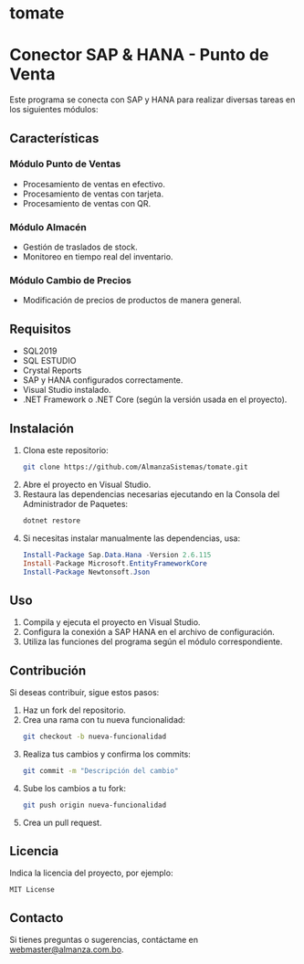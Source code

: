 # tomate
# Conector SAP & HANA - Punto de Venta

Este programa se conecta con SAP y HANA para realizar diversas tareas en los siguientes módulos:

## Características

### Módulo Punto de Ventas
- Procesamiento de ventas en efectivo.
- Procesamiento de ventas con tarjeta.
- Procesamiento de ventas con QR.

### Módulo Almacén
- Gestión de traslados de stock.
- Monitoreo en tiempo real del inventario.

### Módulo Cambio de Precios
- Modificación de precios de productos de manera general.

## Requisitos

- SQL2019
- SQL ESTUDIO
- Crystal Reports
- SAP y HANA configurados correctamente.
- Visual Studio instalado.
- .NET Framework o .NET Core (según la versión usada en el proyecto).

## Instalación

1. Clona este repositorio:
   ```bash
   git clone https://github.com/AlmanzaSistemas/tomate.git
   ```
2. Abre el proyecto en Visual Studio.
3. Restaura las dependencias necesarias ejecutando en la Consola del Administrador de Paquetes:
   ```powershell
   dotnet restore
   ```
4. Si necesitas instalar manualmente las dependencias, usa:
   ```powershell
   Install-Package Sap.Data.Hana -Version 2.6.115
   Install-Package Microsoft.EntityFrameworkCore
   Install-Package Newtonsoft.Json
   ```

## Uso

1. Compila y ejecuta el proyecto en Visual Studio.
2. Configura la conexión a SAP HANA en el archivo de configuración.
3. Utiliza las funciones del programa según el módulo correspondiente.

## Contribución

Si deseas contribuir, sigue estos pasos:
1. Haz un fork del repositorio.
2. Crea una rama con tu nueva funcionalidad:
   ```bash
   git checkout -b nueva-funcionalidad
   ```
3. Realiza tus cambios y confirma los commits:
   ```bash
   git commit -m "Descripción del cambio"
   ```
4. Sube los cambios a tu fork:
   ```bash
   git push origin nueva-funcionalidad
   ```
5. Crea un pull request.

## Licencia

Indica la licencia del proyecto, por ejemplo:
```
MIT License
```

## Contacto

Si tienes preguntas o sugerencias, contáctame en [webmaster@almanza.com.bo](mailto:webmaster@almanza.com.bo).
